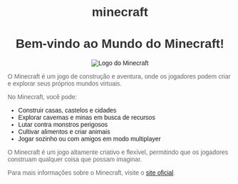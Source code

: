 # minecraft

<!DOCTYPE html>
<html>
<head>
    <meta charset="UTF-8">
    <title>Site do Minecraft</title>
    <style>
        body {
            font-family: Arial, sans-serif;
            margin: 20px;
        }
        h1 {
            color: #333333;
            text-align: center;
        }
        p {
            color: #666666;
        }
        .image {
            text-align: center;
        }
        .image img {
            max-width: 400px;
            height: auto;
        }
    </style>
</head>
<body>
    <h1>Bem-vindo ao Mundo do Minecraft!</h1>
    <div class="image">
        <img src="minecraft-logo.png" alt="Logo do Minecraft">
    </div>
    <p>O Minecraft é um jogo de construção e aventura, onde os jogadores podem criar e explorar seus próprios mundos virtuais.</p>
    <p>No Minecraft, você pode:</p>
    <ul>
        <li>Construir casas, castelos e cidades</li>
        <li>Explorar cavernas e minas em busca de recursos</li>
        <li>Lutar contra monstros perigosos</li>
        <li>Cultivar alimentos e criar animais</li>
        <li>Jogar sozinho ou com amigos em modo multiplayer</li>
    </ul>
    <p>O Minecraft é um jogo altamente criativo e flexível, permitindo que os jogadores construam qualquer coisa que possam imaginar.</p>
    <p>Para mais informações sobre o Minecraft, visite o <a href="https://www.minecraft.net/">site oficial</a>.</p>
</body>
</html>
